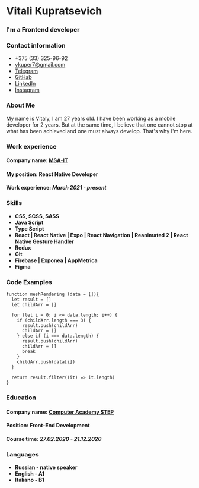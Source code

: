 # Vitali Kupratsevich
### I'm a Frontend developer

### Contact information
* +375 (33) 325-96-92
* vkuper7@gmail.com 
* [Telegram ](https://t.me/v_kuper)
* [GitHab](https://github.com/vkuper77)
* [LinkedIn](https://www.linkedin.com/in/vitali-kupratsevich-9103b01b8/)
* [Instagram](https://www.instagram.com/vitali_kupratsevich/)

### About Me
My name is Vitaly, I am 27 years old.
I have been working as a mobile developer for 2 years.
But at the same time, I believe that one cannot stop at what has been achieved and one must always develop. That's why I'm here.

### Work experience
#### __Company name:__ [MSA-IT](https://msa-it.ru/)
#### __My position:__ React Native Developer
#### __Work experience:__ _March 2021 - present_

### Skills
- **CSS, SCSS, SASS**
- **Java Script**
- **Type Script**
- **React | React Native | Expo | React Navigation | Reanimated 2 | React Native Gesture Handler**
- **Redux**
- **Git**
- **Firebase | Exponea | AppMetrica**
- **Figma**

### Code Examples
```
function meshRendering (data = []){
  let result = []
  let childArr = []

  for (let i = 0; i <= data.length; i++) {
    if (childArr.length === 3) {
      result.push(childArr)
      childArr = []
    } else if (i === data.length) {
      result.push(childArr)
      childArr = []
      break
    }
    childArr.push(data[i])
  }

  return result.filter((it) => it.length)
}
```

### Education
#### __Company name:__ [Computer Academy STEP](https://gomel.itstep.by/?utm_source=google_poisk&utm_medium=cpc&utm_campaign=ITSTEP_poisk&utm_content={position}&utm_term=%D1%88%D0%B0%D0%B3%20%D0%B3%D0%BE%D0%BC%D0%B5%D0%BB%D1%8C&gclid=Cj0KCQiAnNacBhDvARIsABnDa6-3d4PglEeTNQgFb3BjluFXojJTRB-jkrlLFHHCCwRhwPU2tOduRiQaAoTAEALw_wcB)
#### __Position:__ Front-End Development
#### __Сourse time:__ _27.02.2020 - 21.12.2020_
### Languages
- **Russian - native speaker**
- **English - A1**
- **Italiano 󠁧󠁢󠁥󠁮- B1**
